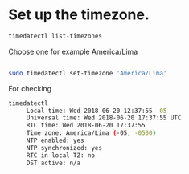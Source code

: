 <!-- TITLE: Linux/Timezone -->

# Set up the timezone.

```sh
timedatectl list-timezones
```

Choose one for example America/Lima

```sh

sudo timedatectl set-timezone 'America/Lima'
```

 For checking
 
 ```sh
timedatectl 
      Local time: Wed 2018-06-20 12:37:55 -05
      Universal time: Wed 2018-06-20 17:37:55 UTC
      RTC time: Wed 2018-06-20 17:37:55
      Time zone: America/Lima (-05, -0500)
      NTP enabled: yes
      NTP synchronized: yes
      RTC in local TZ: no
      DST active: n/a
```
 